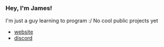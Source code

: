 ### Hey, I'm James!
I'm just a guy learning to program :/ No cool public projects yet

- [website](https://jaims.dev)
- [discord](https://discord.jaims.dev)
